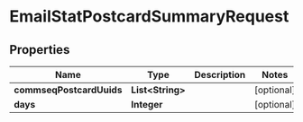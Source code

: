 

# EmailStatPostcardSummaryRequest


## Properties

| Name | Type | Description | Notes |
|------------ | ------------- | ------------- | -------------|
|**commseqPostcardUuids** | **List&lt;String&gt;** |  |  [optional] |
|**days** | **Integer** |  |  [optional] |



